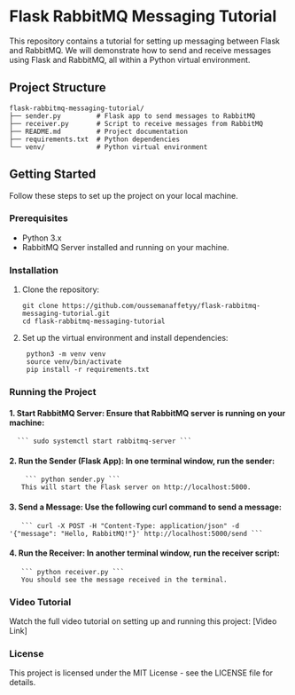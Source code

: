 
# Flask RabbitMQ Messaging Tutorial

This repository contains a tutorial for setting up messaging between Flask and RabbitMQ. We will demonstrate how to send and receive messages using Flask and RabbitMQ, all within a Python virtual environment.

## Project Structure
```
flask-rabbitmq-messaging-tutorial/
├── sender.py         # Flask app to send messages to RabbitMQ
├── receiver.py       # Script to receive messages from RabbitMQ
├── README.md         # Project documentation
├── requirements.txt  # Python dependencies
└── venv/             # Python virtual environment
```
## Getting Started

Follow these steps to set up the project on your local machine.

### Prerequisites

- Python 3.x
- RabbitMQ Server installed and running on your machine.

### Installation

1. Clone the repository:
   ```
   git clone https://github.com/oussemanaffetyy/flask-rabbitmq-messaging-tutorial.git
   cd flask-rabbitmq-messaging-tutorial
   ```
2. Set up the virtual environment and install dependencies:
      ```
       python3 -m venv venv
       source venv/bin/activate
       pip install -r requirements.txt
      ```
### Running the Project
   #### 1. Start RabbitMQ Server: Ensure that RabbitMQ server is running on your machine:
      ``` sudo systemctl start rabbitmq-server ```
  ####  2. Run the Sender (Flask App): In one terminal window, run the sender:
        ``` python sender.py ```
       This will start the Flask server on http://localhost:5000.
  ####  3. Send a Message: Use the following curl command to send a message:
       
       ``` curl -X POST -H "Content-Type: application/json" -d '{"message": "Hello, RabbitMQ!"}' http://localhost:5000/send ```
   #### 4. Run the Receiver: In another terminal window, run the receiver script:
       ``` python receiver.py ```
       You should see the message received in the terminal.
### Video Tutorial
Watch the full video tutorial on setting up and running this project: [Video Link]
### License
This project is licensed under the MIT License - see the LICENSE file for details.